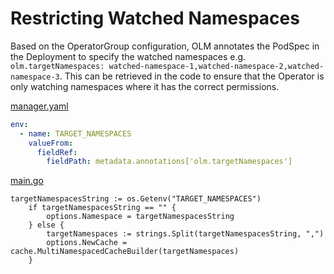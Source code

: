 # Restricting Watched Namespaces

Based on the OperatorGroup configuration, OLM annotates the PodSpec in the Deployment to specify the watched namespaces
e.g. `olm.targetNamespaces: watched-namespace-1,watched-namespace-2,watched-namespace-3`. This can be retrieved in the 
code to ensure that the Operator is only watching namespaces where it has the correct permissions.

[manager.yaml](../demo-operator/config/manager/manager.yaml)

```yaml
env:
  - name: TARGET_NAMESPACES
    valueFrom:
      fieldRef:
        fieldPath: metadata.annotations['olm.targetNamespaces']
```
[main.go](../demo-operator/main.go)

```golang
targetNamespacesString := os.Getenv("TARGET_NAMESPACES")
	if targetNamespacesString == "" {
		options.Namespace = targetNamespacesString
	} else {
		targetNamespaces := strings.Split(targetNamespacesString, ",")
		options.NewCache = cache.MultiNamespacedCacheBuilder(targetNamespaces)
	}
```
